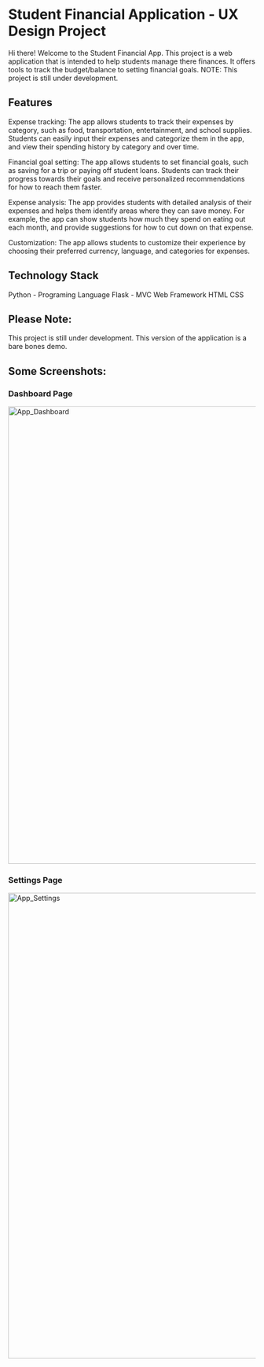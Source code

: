 # Student Financial Application  - UX Design Project
Hi there! Welcome to the Student Financial App. This project is a web application that is intended to help students manage there finances. It offers tools to track the budget/balance to setting financial goals. NOTE: This project is still under development.
## Features

Expense tracking: The app allows students to track their expenses by category, such as food, transportation, entertainment, and school supplies. Students can easily input their expenses and categorize them in the app, and view their spending history by category and over time.

Financial goal setting: The app allows students to set financial goals, such as saving for a trip or paying off student loans. Students can track their progress towards their goals and receive personalized recommendations for how to reach them faster.

Expense analysis: The app provides students with detailed analysis of their expenses and helps them identify areas where they can save money. For example, the app can show students how much they spend on eating out each month, and provide suggestions for how to cut down on that expense.

Customization: The app allows students to customize their experience by choosing their preferred currency, language, and categories for expenses.

## Technology Stack
Python - Programing Language
Flask - MVC Web Framework
HTML
CSS

## Please Note:
This project is still under development. This version of the application is a bare bones demo.

## Some Screenshots:
### Dashboard Page
<img width="931" alt="App_Dashboard" src="https://user-images.githubusercontent.com/67921530/236287943-fc83c266-66c8-4aa4-b031-cd8b1d3720bb.PNG">


### Settings Page
<img width="948" alt="App_Settings" src="https://user-images.githubusercontent.com/67921530/236287967-3fe21b7a-98e0-4a6b-8dcc-542eba1646e4.PNG">
